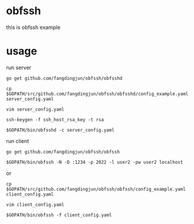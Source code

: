 obfssh
=============

this is obfssh example


usage
=====

run server

    go get github.com/fangdingjun/obfssh/obfsshd
    
    cp $GOPATH/src/github.com/fangdingjun/obfssh/obfsshd/config_example.yaml server_config.yaml

    vim server_config.yaml

    ssh-keygen -f ssh_host_rsa_key -t rsa

    $GOPATH/bin/obfsshd -c server_config.yaml


run client

    go get github.com/fangdingjun/obfssh/obfssh

    $GOPATH/bin/obfssh -N -D :1234 -p 2022 -l user2 -pw user2 localhost
    
or
    
    cp $GOPATH/src/github.com/fangdingjun/obfssh/obfssh/config_example.yaml client_config.yaml

    vim client_config.yaml

    $GOPATH/bin/obfssh -f client_config.yaml
